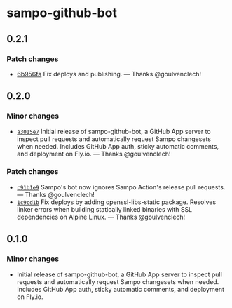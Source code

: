 # sampo-github-bot

## 0.2.1

### Patch changes

- [6b956fa](https://github.com/bruits/sampo/commit/6b956fa73c2fd62eb09a98b6b0e724325d20258d) Fix deploys and publishing. — Thanks @goulvenclech!


## 0.2.0

### Minor changes

- [`a3015e7`](https://github.com/bruits/sampo/commit/a3015e7c06ac24394f018b8ec2aed4e971ae7f4b) Initial release of sampo-github-bot, a GitHub App server to inspect pull requests and automatically request Sampo changesets when needed. Includes GitHub App auth, sticky automatic comments, and deployment on Fly.io. — Thanks @goulvenclech!

### Patch changes

- [`c91b1e9`](https://github.com/bruits/sampo/commit/c91b1e9b494476a806108a3f7878b511ace9995c) Sampo's bot now ignores Sampo Action's release pull requests. — Thanks @goulvenclech!
- [`1c9cd1b`](https://github.com/bruits/sampo/commit/1c9cd1bccd779b377517012f25479d0b0885a66b) Fix deploys by adding openssl-libs-static package. Resolves linker errors when building statically linked binaries with SSL dependencies on Alpine Linux. — Thanks @goulvenclech!


## 0.1.0

### Minor changes

- Initial release of sampo-github-bot, a GitHub App server to inspect pull requests and automatically request Sampo changesets when needed. Includes GitHub App auth, sticky automatic comments, and deployment on Fly.io.

